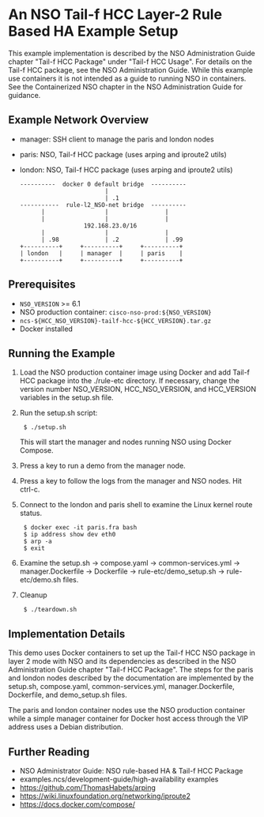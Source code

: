 An NSO Tail-f HCC Layer-2 Rule Based HA Example Setup
=====================================================

This example implementation is described by the NSO Administration Guide
chapter "Tail-f HCC Package" under "Tail-f HCC Usage".
For details on the Tail-f HCC package, see the NSO Administration Guide.
While this example use containers it is not intended as a guide to running
NSO in containers. See the Containerized NSO chapter in the NSO Administration
Guide for guidance.

Example Network Overview
------------------------

- manager: SSH client to manage the paris and london nodes
- paris:   NSO, Tail-f HCC package (uses arping and iproute2 utils)
- london:  NSO, Tail-f HCC package (uses arping and iproute2 utils)

      ----------  docker 0 default bridge  ----------
                              |
                              | .1
      -----------  rule-l2_NSO-net bridge  ----------
            |                 |                |
            |                 |                |
                        192.168.23.0/16
            |                 |                |
            | .98             | .2             | .99
      +----------+     +----------+     +----------+
      | london   |     | manager  |     | paris    |
      +----------+     +----------+     +----------+

Prerequisites
-------------

- `NSO_VERSION` >= 6.1
- NSO production container: `cisco-nso-prod:${NSO_VERSION}`
- `ncs-${HCC_NSO_VERSION}-tailf-hcc-${HCC_VERSION}.tar.gz`
- Docker installed

Running the Example
-------------------

1. Load the NSO production container image using Docker and add Tail-f HCC
   package into the ./rule-etc directory. If necessary, change the version
   number NSO_VERSION, HCC_NSO_VERSION, and HCC_VERSION variables in the
   setup.sh file.
2. Run the setup.sh script:

        $ ./setup.sh

   This will start the manager and nodes running NSO using Docker Compose.
3. Press a key to run a demo from the manager node.
4. Press a key to follow the logs from the manager and NSO nodes. Hit ctrl-c.
5. Connect to the london and paris shell to examine the Linux kernel route
   status.

        $ docker exec -it paris.fra bash
        $ ip address show dev eth0
        $ arp -a
        $ exit

6. Examine the setup.sh -> compose.yaml -> common-services.yml ->
   manager.Dockerfile -> Dockerfile -> rule-etc/demo_setup.sh ->
   rule-etc/demo.sh files.
7. Cleanup

        $ ./teardown.sh

Implementation Details
----------------------

This demo uses Docker containers to set up the Tail-f HCC NSO package in layer 2
mode with NSO and its dependencies as described in the NSO Administration Guide
chapter "Tail-f HCC Package". The steps for the paris and london nodes
described by the documentation are implemented by the setup.sh, compose.yaml, common-services.yml, manager.Dockerfile, Dockerfile, and
demo_setup.sh files.

The paris and london container nodes use the NSO production container while a
simple manager container for Docker host access through the VIP address uses
a Debian distribution.

Further Reading
---------------

+ NSO Administrator Guide: NSO rule-based HA & Tail-f HCC Package
+ examples.ncs/development-guide/high-availability examples
+ https://github.com/ThomasHabets/arping
+ https://wiki.linuxfoundation.org/networking/iproute2
+ https://docs.docker.com/compose/
